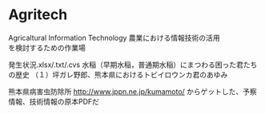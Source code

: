 # Agritech
Agricaltural Information Technology
農業における情報技術の活用 <br/>を検討するための作業場

発生状況.xlsx/.txt/.cvs
水稲（早期水稲，普通期水稲）にまつわる困った君たちの歴史
（１）坪ガレ野郎、熊本県におけるトビイロウンカ君のあゆみ

熊本県病害虫防除所
http://www.jppn.ne.jp/kumamoto/ からゲットした、予察情報、技術情報の原本PDFだ
